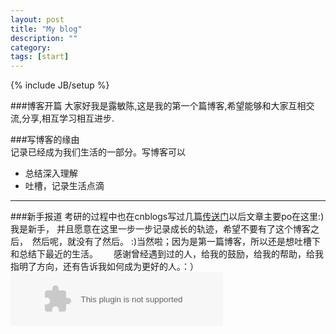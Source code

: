 ```yaml
---
layout: post
title: "My blog"
description: ""
category: 
tags: [start]
---
```

{% include JB/setup %}
  
###博客开篇
大家好我是露敏陈,这是我的第一个篇博客,希望能够和大家互相交流,分享,相互学习相互进步.

###写博客的缘由  
记录已经成为我们生活的一部分。写博客可以   


* 总结深入理解  
* 吐槽，记录生活点滴

---

###新手报道
考研的过程中也在cnblogs写过几篇[传送门](http://www.cnblogs.com/clm-beigong/)以后文章主要po在这里:)
我是新手， 并且愿意在这里一步一步记录成长的轨迹，希望不要有了这个博客之后，　然后呢，就没有了然后。
:)当然啦；因为是第一篇博客，所以还是想吐槽下和总结下最近的生活。　　
感谢曾经遇到过的人，给我的鼓励，给我的帮助，给我指明了方向，还有告诉我如何成为更好的人。：）
<embed src="http://music.163.com/style/swf/widget.swf?sid=4010812&type=2&auto=1&width=320&height=66" width="340" height="86"  allowNetworking="all">
